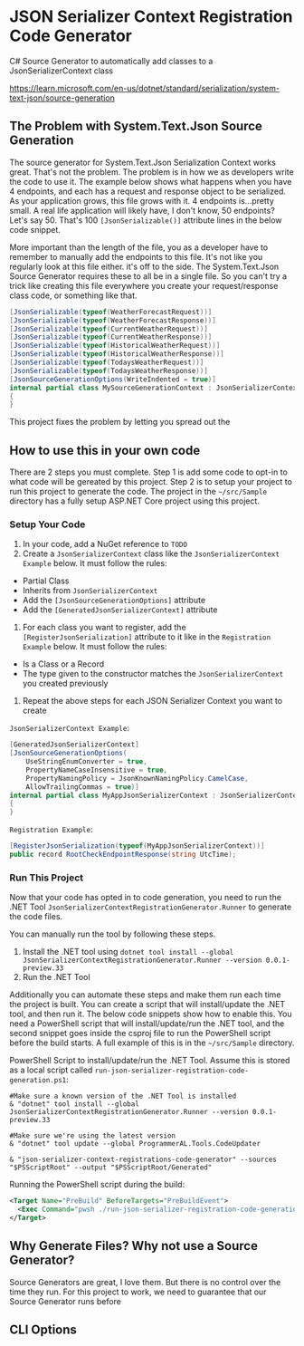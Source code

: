# JSON Serializer Context Registration Code Generator
C# Source Generator to automatically add classes to a JsonSerializerContext class


https://learn.microsoft.com/en-us/dotnet/standard/serialization/system-text-json/source-generation

## The Problem with System.Text.Json Source Generation

The source generator for System.Text.Json Serialization Context works great. That's not the problem. The problem is in how we as developers write the code to use it. The example below shows what happens when you have 4 endpoints, and each has a request and response object to be serialized. As your application grows, this file grows with it. 4 endpoints is...pretty small. A real life application will likely have, I don't know, 50 endpoints? Let's say 50. That's 100 `[JsonSerializable()]` attribute lines in the below code snippet. 

More important than the length of the file, you as a developer have to remember to manually add the endpoints to this file. It's not like you regularly look at this file either. it's off to the side. The System.Text.Json Source Generator requires these to all be in a single file. So you can't try a trick like creating this file everywhere you create your request/response class code, or something like that.

```csharp
[JsonSerializable(typeof(WeatherForecastRequest))]
[JsonSerializable(typeof(WeatherForecastResponse))]
[JsonSerializable(typeof(CurrentWeatherRequest))]
[JsonSerializable(typeof(CurrentWeatherResponse))]
[JsonSerializable(typeof(HistoricalWeatherRequest))]
[JsonSerializable(typeof(HistoricalWeatherResponse))]
[JsonSerializable(typeof(TodaysWeatherRequest))]
[JsonSerializable(typeof(TodaysWeatherResponse))]
[JsonSourceGenerationOptions(WriteIndented = true)]
internal partial class MySourceGenerationContext : JsonSerializerContext
{
}
```

This project fixes the problem by letting you spread out the 

## How to use this in your own code

There are 2 steps you must complete. Step 1 is add some code to opt-in to what code will be gereated by this project. Step 2 is to setup your project to run this project to generate the code. The project in the `~/src/Sample` directory has a fully setup ASP.NET Core project using this project.

### Setup Your Code

1. In your code, add a NuGet reference to `TODO`
1. Create a `JsonSerializerContext` class like the `JsonSerializerContext Example` below. It must follow the rules:
  - Partial Class
  - Inherits from `JsonSerializerContext`
  - Add the `[JsonSourceGenerationOptions]` attribute
  - Add the `[GeneratedJsonSerializerContext]` attribute
1. For each class you want to register, add the `[RegisterJsonSerialization]` attribute to it like in the `Registration Example` below. It must follow the rules:
  - Is a Class or a Record
  - The type given to the constructor matches the `JsonSerializerContext` you created previously
1. Repeat the above steps for each JSON Serializer Context you want to create


`JsonSerializerContext Example`:
```csharp
[GeneratedJsonSerializerContext]
[JsonSourceGenerationOptions(
    UseStringEnumConverter = true,
    PropertyNameCaseInsensitive = true,
    PropertyNamingPolicy = JsonKnownNamingPolicy.CamelCase,
    AllowTrailingCommas = true)]
internal partial class MyAppJsonSerializerContext : JsonSerializerContext
{
}
```

`Registration Example`:
```csharp
[RegisterJsonSerialization(typeof(MyAppJsonSerializerContext))]
public record RootCheckEndpointResponse(string UtcTime);
```

### Run This Project

Now that your code has opted in to code generation, you need to run the .NET Tool `JsonSerializerContextRegistrationGenerator.Runner` to generate the code files.

You can manually run the tool by following these steps.

1. Install the .NET tool using `dotnet tool install --global JsonSerializerContextRegistrationGenerator.Runner --version 0.0.1-preview.33`
1. Run the .NET Tool

Additionally you can automate these steps and make them run each time the project is built. You can create a script that will install/update the .NET tool, and then run it. The below code snippets show how to enable this. You need a PowerShell script that will install/update/run the .NET tool, and the second snippet goes inside the csproj file to run the PowerShell script before the build starts. A full example of this is in the `~/src/Sample` directory.

PowerShell Script to install/update/run the .NET Tool. Assume this is stored as a local script called `run-json-serializer-registration-code-generation.ps1`:
```console
#Make sure a known version of the .NET Tool is installed
& "dotnet" tool install --global JsonSerializerContextRegistrationGenerator.Runner --version 0.0.1-preview.33

#Make sure we're using the latest version
& "dotnet" tool update --global ProgrammerAL.Tools.CodeUpdater

& "json-serializer-context-registrations-code-generator" --sources "$PSScriptRoot" --output "$PSScriptRoot/Generated"
```

Running the PowerShell script during the build:
```xml
<Target Name="PreBuild" BeforeTargets="PreBuildEvent">
  <Exec Command="pwsh ./run-json-serializer-registration-code-generation.ps1" />
</Target>
```

## Why Generate Files? Why not use a Source Generator?

Source Generators are great, I love them. But there is no control over the time they run. For this project to work, we need to guarantee that our Source Generator runs before 


## CLI Options



